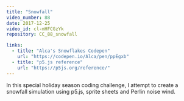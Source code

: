 ```yaml
---
title: "Snowfall"
video_number: 88
date: 2017-12-25
video_id: cl-mHFCGzYk
repository: CC_88_snowfall

links:
  - title: "Alca's Snowflakes Codepen"  
    url: "https://codepen.io/Alca/pen/ppEgxb"
  - title: "p5.js reference"  
    url: "https://p5js.org/reference/"
---
```


In this special holiday season coding challenge, I attempt to create a snowfall simulation using p5.js, sprite sheets and Perlin noise wind.

